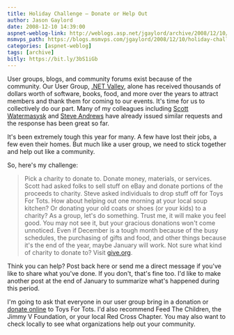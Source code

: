 ```yaml
---
title: Holiday Challenge – Donate or Help Out
author: Jason Gaylord
date: 2008-12-10 14:39:00
aspnet-weblog-link: http://weblogs.asp.net/jgaylord/archive/2008/12/10/holiday-challenge-donate-or-help-out.aspx
msmvps_path: https://blogs.msmvps.com/jgaylord/2008/12/10/holiday-challenge-donate-or-help-out/
categories: [aspnet-weblog]
tags: [archive]
bitly: https://bit.ly/3bS1iGb
---
```


User groups, blogs, and community forums exist because of the community. Our User Group, [.NET Valley](http://dotnetvalley.com/), alone has received thousands of dollars worth of software, books, food, and more over the years to attract members and thank them for coming to our events. It's time for us to collectively do our part. Many of my colleagues including [Scott Watermasysk](http://simpable.com/life/bhcc-apple/) and [Steve Andrews](http://www.platinumbay.com/) have already issued similar requests and the response has been great so far.

It's been extremely tough this year for many. A few have lost their jobs, a few even their homes. But much like a user group, we need to stick together and help out like a community.

So, here's my challenge:

> Pick a charity to donate to. Donate money, materials, or services. Scott had asked folks to sell stuff on eBay and donate portions of the proceeds to charity. Steve asked individuals to drop stuff off for Toys For Tots. How about helping out one morning at your local soup kitchen? Or donating your old coats or shoes (or your kids) to a charity? As a group, let's do something. Trust me, it will make you feel good. You may not see it, but your gracious donations won't come unnoticed. Even if December is a tough month because of the busy schedules, the purchasing of gifts and food, and other things because it's the end of the year, maybe January will work. Not sure what kind of charity to donate to? Visit [give.org](http://give.org/).

Think you can help? Post back here or send me a direct message if you've like to share what you've done. If you don't, that's fine too. I'd like to make another post at the end of January to summarize what's happened during this period.

I'm going to ask that everyone in our user group bring in a donation or [donate online](https://secure3.convio.net/tft/site/Donation2?idb=1689888040&df_id=1233&1233.donation=form1) to Toys For Tots. I'd also recommend Feed The Children, the Jimmy V Foundation, or your local Red Cross Chapter. You may also want to check locally to see what organizations help out your community.